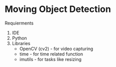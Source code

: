 # Moving Object Detection

Requierments
1. IDE
2. Python
3. Libraries    
    * OpenCV (cv2) - for video capturing
    * time - for time related function
    * imutils - for tasks like resizing

